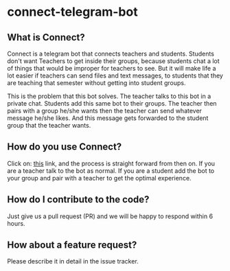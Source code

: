 # connect-telegram-bot

## What is Connect?

Connect is a telegram bot that connects teachers and students. Students don't
want Teachers to get inside their groups, because students chat a lot of things
that would be improper for teachers to see. But it will make life a lot easier
if teachers can send files and text messages, to students that they are teaching
that semester without getting into student groups.

This is the problem that this bot solves. The teacher talks to this bot in a 
private chat. Students add this same bot to their groups. The teacher then 
pairs with a group he/she wants then the teacher can send whatever message 
he/she likes. And this message gets forwarded to the student group that the teacher
wants.

## How do you use Connect?

Click on: [this](https://telegram.me/connect_aau_bot) link, and the process is 
straight forward from then on. If you are a teacher talk to the bot as normal.
If you are a student add the bot to your group and pair with a teacher to get
the optimal experience.

## How do I contribute to the code?

Just give us a pull request (PR) and we will be happy to respond within 6 hours.

## How about a feature request?

Please describe it in detail in the issue tracker. 
